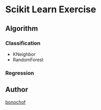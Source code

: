 # Scikit Learn Exercise

## Algorithm
### Classification
* KNeighbor
* RandomForest

### Regression

## Author
[bonochof](https://github.com/bonochof)
